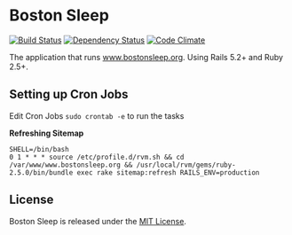 # Boston Sleep

[![Build Status](https://travis-ci.org/sleepepi/bostonsleep.org.svg?branch=master)](https://travis-ci.org/sleepepi/bostonsleep.org)
[![Dependency Status](https://gemnasium.com/sleepepi/bostonsleep.org.svg)](https://gemnasium.com/sleepepi/bostonsleep.org)
[![Code Climate](https://codeclimate.com/github/sleepepi/bostonsleep.org/badges/gpa.svg)](https://codeclimate.com/github/sleepepi/bostonsleep.org)

The application that runs www.bostonsleep.org. Using Rails 5.2+ and Ruby 2.5+.


## Setting up Cron Jobs

Edit Cron Jobs `sudo crontab -e` to run the tasks

**Refreshing Sitemap**

```
SHELL=/bin/bash
0 1 * * * source /etc/profile.d/rvm.sh && cd /var/www/www.bostonsleep.org && /usr/local/rvm/gems/ruby-2.5.0/bin/bundle exec rake sitemap:refresh RAILS_ENV=production
```

## License

Boston Sleep is released under the [MIT License](http://www.opensource.org/licenses/MIT).
